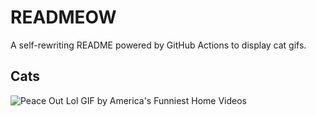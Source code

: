 # READMEOW

A self-rewriting README powered by GitHub Actions to display cat gifs.

## Cats

![Peace Out Lol GIF by America's Funniest Home Videos](https://media4.giphy.com/media/l4KibK3JwaVo0CjDO/200.gif?cid=9acd02da6cb5ftrut2f29ovdr2ljo1no8jy8l7ycdizxwnbf&ep=v1_gifs_search&rid=200.gif&ct=g)
